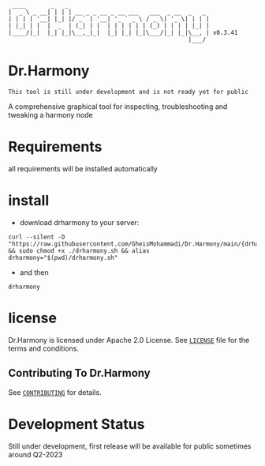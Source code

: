 ```
 ____       _   _                                        
|  _ \ _ __| | | | __ _ _ __ _ __ ___   ___  _ __  _   _ 
| | | | '__| |_| |/ _` | '__| '_ ` _ \ / _ \| '_ \| | | |
| |_| | |  |  _  | (_| | |  | | | | | | (_) | | | | |_| |
|____/|_|  |_| |_|\__,_|_|  |_| |_| |_|\___/|_| |_|\__, | v0.3.41
                                                   |___/ 
```
# Dr.Harmony
`
This tool is still under development and is not ready yet for public
`

A comprehensive graphical tool for inspecting, troubleshooting and tweaking a harmony node


# Requirements
all requirements will be installed automatically


# install
- download drharmony to your server:

```
curl --silent -O "https://raw.githubusercontent.com/GheisMohammadi/Dr.Harmony/main/{drharmony.sh,drharmony.v}" && sudo chmod +x ./drharmony.sh && alias drharmony="$(pwd)/drharmony.sh"
```

- and then

```
drharmony
```


# license
Dr.Harmony is licensed under Apache 2.0 License. See [`LICENSE`](https://www.apache.org/licenses/LICENSE-2.0) file for
the terms and conditions.


## Contributing To Dr.Harmony

See [`CONTRIBUTING`](CONTRIBUTING.md) for details.


# Development Status
Still under development, first release will be available for public sometimes around Q2-2023